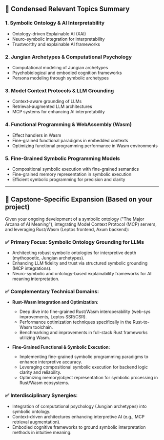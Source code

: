 ## 📌 Condensed Relevant Topics Summary

### **1. Symbolic Ontology & AI Interpretability**

- Ontology-driven Explainable AI (XAI)
- Neuro-symbolic integration for interpretability
- Trustworthy and explainable AI frameworks

### **2. Jungian Archetypes & Computational Psychology**

- Computational modeling of Jungian archetypes
- Psychobiological and embodied cognition frameworks
- Persona modeling through symbolic archetypes

### **3. Model Context Protocols & LLM Grounding**

- Context-aware grounding of LLMs
- Retrieval-augmented LLM architectures
- MCP systems for enhancing AI interpretability

### **4. Functional Programming & WebAssembly (Wasm)**

- Effect handlers in Wasm
- Fine-grained functional paradigms in embedded contexts
- Optimizing functional programming performance in Wasm environments

### **5. Fine-Grained Symbolic Programming Models**

- Compositional symbolic execution with fine-grained semantics
- Fine-grained memory representation in symbolic execution
- Efficient symbolic programming for precision and clarity

---

## 🌟 **Capstone-Specific Expansion (Based on your project)**

Given your ongoing development of a symbolic ontology ("The Major Arcana of AI Meaning"), integrating Model Context Protocol (MCP) servers, and leveraging Rust/Wasm (Leptos frontend, Axum backend):

### ✅ **Primary Focus: Symbolic Ontology Grounding for LLMs**

- Architecting robust symbolic ontologies for interpretive depth (mythopoetic, Jungian archetypes).
- Enhancing LLM fidelity and trust via structured symbolic grounding (MCP integrations).
- Neuro-symbolic and ontology-based explainability frameworks for AI meaning interpretation.

### ✅ **Complementary Technical Domains:**

- **Rust-Wasm Integration and Optimization:**

  - Deep dive into fine-grained Rust/Wasm interoperability (web-sys improvements, Leptos SSR/CSR).
  - Performance optimization techniques specifically in the Rust-to-Wasm toolchain.
  - Benchmarking and improvements in full-stack Rust frameworks utilizing Wasm.

- **Fine-Grained Functional & Symbolic Execution:**
  - Implementing fine-grained symbolic programming paradigms to enhance interpretive accuracy.
  - Leveraging compositional symbolic execution for backend logic clarity and reliability.
  - Optimizing memory/object representation for symbolic processing in Rust/Wasm ecosystems.

### ✅ **Interdisciplinary Synergies:**

- Integration of computational psychology (Jungian archetypes) into symbolic ontology.
- Context-driven architectures enhancing interpretive AI (e.g., MCP retrieval augmentation).
- Embodied cognitive frameworks to ground symbolic interpretation methods in intuitive meaning.
